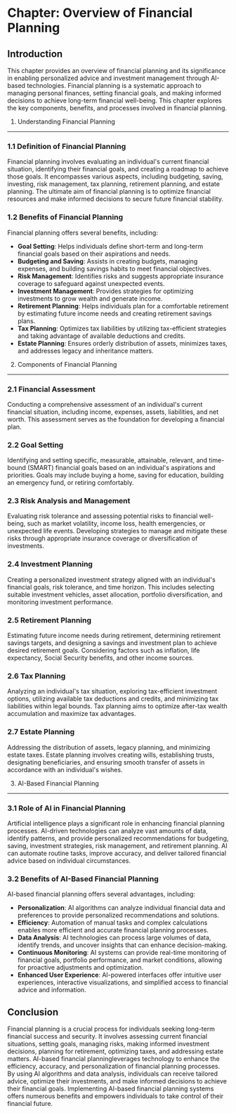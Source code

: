 Chapter: Overview of Financial Planning
=======================================

Introduction
------------

This chapter provides an overview of financial planning and its significance in enabling personalized advice and investment management through AI-based technologies. Financial planning is a systematic approach to managing personal finances, setting financial goals, and making informed decisions to achieve long-term financial well-being. This chapter explores the key components, benefits, and processes involved in financial planning.

1. Understanding Financial Planning
-----------------------------------

### 1.1 Definition of Financial Planning

Financial planning involves evaluating an individual's current financial situation, identifying their financial goals, and creating a roadmap to achieve those goals. It encompasses various aspects, including budgeting, saving, investing, risk management, tax planning, retirement planning, and estate planning. The ultimate aim of financial planning is to optimize financial resources and make informed decisions to secure future financial stability.

### 1.2 Benefits of Financial Planning

Financial planning offers several benefits, including:

* **Goal Setting**: Helps individuals define short-term and long-term financial goals based on their aspirations and needs.
* **Budgeting and Saving**: Assists in creating budgets, managing expenses, and building savings habits to meet financial objectives.
* **Risk Management**: Identifies risks and suggests appropriate insurance coverage to safeguard against unexpected events.
* **Investment Management**: Provides strategies for optimizing investments to grow wealth and generate income.
* **Retirement Planning**: Helps individuals plan for a comfortable retirement by estimating future income needs and creating retirement savings plans.
* **Tax Planning**: Optimizes tax liabilities by utilizing tax-efficient strategies and taking advantage of available deductions and credits.
* **Estate Planning**: Ensures orderly distribution of assets, minimizes taxes, and addresses legacy and inheritance matters.

2. Components of Financial Planning
-----------------------------------

### 2.1 Financial Assessment

Conducting a comprehensive assessment of an individual's current financial situation, including income, expenses, assets, liabilities, and net worth. This assessment serves as the foundation for developing a financial plan.

### 2.2 Goal Setting

Identifying and setting specific, measurable, attainable, relevant, and time-bound (SMART) financial goals based on an individual's aspirations and priorities. Goals may include buying a home, saving for education, building an emergency fund, or retiring comfortably.

### 2.3 Risk Analysis and Management

Evaluating risk tolerance and assessing potential risks to financial well-being, such as market volatility, income loss, health emergencies, or unexpected life events. Developing strategies to manage and mitigate these risks through appropriate insurance coverage or diversification of investments.

### 2.4 Investment Planning

Creating a personalized investment strategy aligned with an individual's financial goals, risk tolerance, and time horizon. This includes selecting suitable investment vehicles, asset allocation, portfolio diversification, and monitoring investment performance.

### 2.5 Retirement Planning

Estimating future income needs during retirement, determining retirement savings targets, and designing a savings and investment plan to achieve desired retirement goals. Considering factors such as inflation, life expectancy, Social Security benefits, and other income sources.

### 2.6 Tax Planning

Analyzing an individual's tax situation, exploring tax-efficient investment options, utilizing available tax deductions and credits, and minimizing tax liabilities within legal bounds. Tax planning aims to optimize after-tax wealth accumulation and maximize tax advantages.

### 2.7 Estate Planning

Addressing the distribution of assets, legacy planning, and minimizing estate taxes. Estate planning involves creating wills, establishing trusts, designating beneficiaries, and ensuring smooth transfer of assets in accordance with an individual's wishes.

3. AI-Based Financial Planning
------------------------------

### 3.1 Role of AI in Financial Planning

Artificial intelligence plays a significant role in enhancing financial planning processes. AI-driven technologies can analyze vast amounts of data, identify patterns, and provide personalized recommendations for budgeting, saving, investment strategies, risk management, and retirement planning. AI can automate routine tasks, improve accuracy, and deliver tailored financial advice based on individual circumstances.

### 3.2 Benefits of AI-Based Financial Planning

AI-based financial planning offers several advantages, including:

* **Personalization**: AI algorithms can analyze individual financial data and preferences to provide personalized recommendations and solutions.
* **Efficiency**: Automation of manual tasks and complex calculations enables more efficient and accurate financial planning processes.
* **Data Analysis**: AI technologies can process large volumes of data, identify trends, and uncover insights that can enhance decision-making.
* **Continuous Monitoring**: AI systems can provide real-time monitoring of financial goals, portfolio performance, and market conditions, allowing for proactive adjustments and optimization.
* **Enhanced User Experience**: AI-powered interfaces offer intuitive user experiences, interactive visualizations, and simplified access to financial advice and information.

Conclusion
----------

Financial planning is a crucial process for individuals seeking long-term financial success and security. It involves assessing current financial situations, setting goals, managing risks, making informed investment decisions, planning for retirement, optimizing taxes, and addressing estate matters. AI-based financial planningleverages technology to enhance the efficiency, accuracy, and personalization of financial planning processes. By using AI algorithms and data analysis, individuals can receive tailored advice, optimize their investments, and make informed decisions to achieve their financial goals. Implementing AI-based financial planning systems offers numerous benefits and empowers individuals to take control of their financial future.
